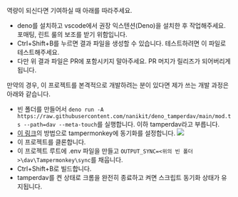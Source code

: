 역량이 되신다면 기여하실 때 아래를 따라주세요.

- deno를 설치하고 vscode에서 권장 익스텐션(Deno)을 설치한 후 작업해주세요. 포매팅, 린트 룰의 보조를
  받기 위함입니다.
- Ctrl+Shift+B를 누르면 결과 파일을 생성할 수 있습니다. 테스트하려면 이 파일로 테스트해주세요.
- 다만 위 결과 파일은 PR에 포함시키지 말아주세요. PR 머지가 릴리즈가 되어버리게 됩니다.

만약의 경우, 이 프로젝트를 본격적으로 개발하려는 분이 있다면 제가 쓰는 개발 과정은 아래와 같습니다.

- 빈 폴더를 만들어서
  `deno run -A https://raw.githubusercontent.com/nanikit/deno_tamperdav/main/mod.ts --path=dav --meta-touch`를
  실행합니다. 이하 tamperdav라고 부릅니다.
- [이 링크](https://github.com/Tampermonkey/tamperdav?tab=readme-ov-file#clients)의 방법으로
  tampermonkey에 동기화를 설정합니다.
  ![](https://user-images.githubusercontent.com/767504/42598819-a1fb04a0-855d-11e8-8b42-a86abf577d82.png)
- 이 프로젝트를 클론합니다.
- 이 프로젝트 루트에 .env 파일을 만들고 `OUTPUT_SYNC=<위의 빈 폴더>\dav\Tampermonkey\sync`를
  채웁니다.
- Ctrl+Shift+B로 빌드합니다.
- tamperdav를 켠 상태로 크롬을 완전히 종료하고 켜면 스크립트 동기화 상태가 유지됩니다.
